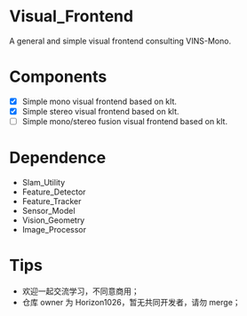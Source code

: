 # Visual_Frontend
A general and simple visual frontend consulting VINS-Mono.

# Components
- [x] Simple mono visual frontend based on klt.
- [x] Simple stereo visual frontend based on klt.
- [ ] Simple mono/stereo fusion visual frontend based on klt.

# Dependence
- Slam_Utility
- Feature_Detector
- Feature_Tracker
- Sensor_Model
- Vision_Geometry
- Image_Processor

# Tips
- 欢迎一起交流学习，不同意商用；
- 仓库 owner 为 Horizon1026，暂无共同开发者，请勿 merge；
